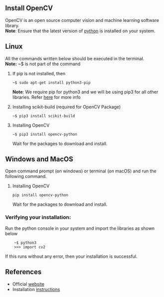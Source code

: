 ## Install OpenCV  
OpenCV is an open source computer vision and machine learning software library.  
**Note**: Ensure that the latest version of [python](https://www.python.org/downloads/) is installed on your system.  


## Linux  
All the commands written below should be executed in the terminal.  
**Note:** ~$ is not part of the command  

1. If pip is not installed, then   
    
    ```
    ~$ sudo apt-get install python3-pip  
    ```

    **Note**:  We require pip for python3 and we will be using pip3 for all other libraries. Refer [here](https://linuxize.com/post/how-to-install-pip-on-ubuntu-18.04/) for more info 

2. Installing scikit-build (required for OpenCV Package)

    ```
    ~$ pip3 install scikit-build
    ```

3. Installing OpenCV  
    ```
    ~$ pip3 install opencv-python
    ```

    Wait for the packages to download and install.  

## Windows and MacOS  
Open command prompt (on windows) or terminal (on macOS) and run the following command.  

1. Installing OpenCV  
    ```
    pip install opencv-python
    ```  
    Wait for the packages to download and install.    

### Verifying your installation:  
Run the python console in your system and import the libraries as shown below  
    
        ~$ python3  
	    >>> import cv2  

If this runs without any error, then your installation is successful.


## References  
* Official [website](https://opencv.org/)  
* Installation [instructions](https://pypi.org/project/opencv-python/)
